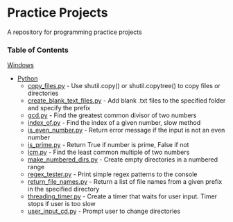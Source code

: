 # Practice Projects

A repository for programming practice projects

### Table of Contents

[Windows](https://github.com/ajoh504/Practice-Projects/tree/main/Windows)
* [Python](https://github.com/ajoh504/Practice-Projects/tree/main/Windows/Python)
  * [copy_files.py](https://github.com/ajoh504/Practice-Projects/blob/main/Windows/Python/copy_files.py) - Use shutil.copy() or shutil.copytree() to copy files or directories
  * [create_blank_text_files.py](https://github.com/ajoh504/Practice-Projects/blob/main/Windows/Python/create_blank_text_files.py) - Add blank .txt files to the specified folder and specify the prefix 
  * [gcd.py](https://github.com/ajoh504/Practice-Projects/blob/main/Windows/Python/gcd.py) - Find the greatest common divisor of two numbers
  * [index_of.py](https://github.com/ajoh504/practiceprojects/blob/main/Windows/Python/index_of.py) - Find the index of a given number, slow method
  * [is_even_number.py](https://github.com/ajoh504/practiceprojects/blob/main/Windows/Python/is_even_number.py) - Return error message if the input is not an even number
  * [is_prime.py](https://github.com/ajoh504/Practice-Projects/blob/main/Windows/Python/is_prime.py) - Return True if number is prime, False if not
  * [lcm.py](https://github.com/ajoh504/Practice-Projects/blob/main/Windows/Python/lcm.py) - Find the least common multiple of two numbers
  * [make_numbered_dirs.py](https://github.com/ajoh504/practiceprojects/blob/main/Windows/Python/make_numbered_dirs.py) - Create empty directories in a numbered range
  * [regex_tester.py](https://github.com/ajoh504/practiceprojects/blob/main/Windows/Python/regex_tester.py) - Print simple regex patterns to the console
  * [return_file_names.py](https://github.com/ajoh504/Practice-Projects/blob/main/Windows/Python/return_file_names.py) - Return a list of file names from a given prefix in the specified directory
  * [threading_timer.py](https://github.com/ajoh504/Practice-Projects/blob/main/Windows/Python/threading_timer.py) - Create a timer that waits for user input. Timer stops if user is too slow
  * [user_input_cd.py](https://github.com/ajoh504/Practice-Projects/blob/main/Windows/Python/user_input_cd.py) - Prompt user to change directories
